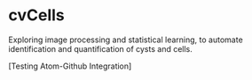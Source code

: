 # cvCells

Exploring image processing and statistical learning, to automate identification and quantification of cysts and cells.

[Testing Atom-Github Integration]
